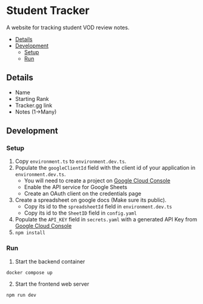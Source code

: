 # Student Tracker
A website for tracking student VOD review notes.

- [Details](#details)
- [Development](#development)
    - [Setup](#setup)
    - [Run](#run)

## Details
* Name
* Starting Rank
* Tracker.gg link
* Notes (1->Many)

## Development

### Setup
1. Copy `environment.ts` to `environment.dev.ts`.
2. Populate the `googleClientId` field with the client id of your application in `environment.dev.ts`.
    - You will need to create a project on [Google Cloud Console][1]
    - Enable the API service for Google Sheets
    - Create an OAuth client on the credentials page
3. Create a spreadsheet on google docs (Make sure its public).
    - Copy its id to the `spreadsheetId` field in `environment.dev.ts`
    - Copy its id to the `SheetID` field in `config.yaml`
4. Populate the `API_KEY` field in `secrets.yaml` with a generated API Key from [Google Cloud Console][1]
5. `npm install`

### Run

1. Start the backend container 
```
docker compose up
```
2. Start the frontend web server
```
npm run dev
```


[1]: https://console.cloud.google.com/